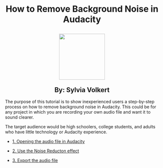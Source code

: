 <div align="center">
  <h1>How to Remove Background Noise in Audacity</h1>
  <h2><p>
  <img src="https://upload.wikimedia.org/wikipedia/commons/thumb/f/f6/Audacity_Logo.svg/2048px-Audacity_Logo.svg.png" alt="" width="150" height="150">
</p>
    By: Sylvia Volkert</h2>
</div>

<p>The purpose of this tutorial is to show inexperienced users a step-by-step process on how to remove background noise in Audacity. This could be for any project in which you are recording your own audio file and want it to sound clearer.</p>

<p>The target audience would be high schoolers, college students, and adults who have little technology or Audacity experience.</p>

* [1. Opening the audio file in Audacity](open_file.md)

* [2. Use the Noise Reducton effect](use_effect.md)

* [3. Export the audio file](export.md)
